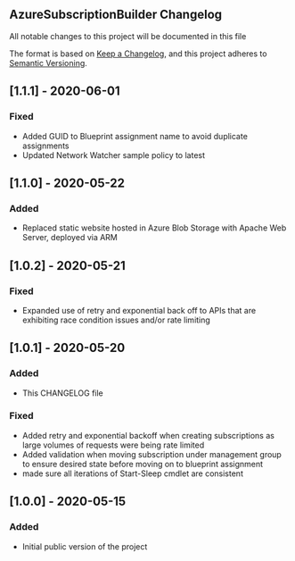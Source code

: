 ## AzureSubscriptionBuilder Changelog
All notable changes to this project will be documented in this file

The format is based on [Keep a Changelog](https://keepachangelog.com/en/1.0.0/), and this project adheres to [Semantic Versioning](https://semver.org/spec/v2.0.0.html).


## [1.1.1] - 2020-06-01
### Fixed
- Added GUID to Blueprint assignment name to avoid duplicate assignments
- Updated Network Watcher sample policy to latest

## [1.1.0] - 2020-05-22
### Added
- Replaced static website hosted in Azure Blob Storage with Apache Web Server, deployed via ARM


## [1.0.2] - 2020-05-21
### Fixed
- Expanded use of retry and exponential back off to APIs that are exhibiting race condition issues and/or rate limiting


## [1.0.1] - 2020-05-20
### Added
- This CHANGELOG file


### Fixed
- Added retry and exponential backoff when creating subscriptions as large volumes of requests were being rate limited
- Added validation when moving subscription under management group to ensure desired state before moving on to blueprint assignment
- made sure all iterations of Start-Sleep cmdlet are consistent


## [1.0.0] - 2020-05-15
### Added
- Initial public version of the project
